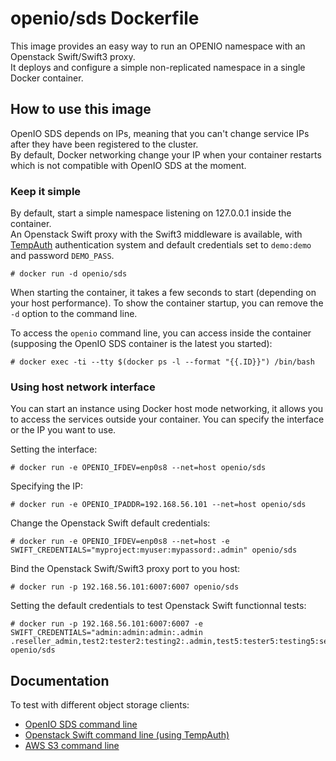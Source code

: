 # openio/sds Dockerfile

This image provides an easy way to run an OPENIO namespace with an Openstack Swift/Swift3 proxy.  
It deploys and configure a simple non-replicated namespace in a single Docker container.

## How to use this image

OpenIO SDS depends on IPs, meaning that you can't change service IPs after they have been registered to the cluster.  
By default, Docker networking change your IP when your container restarts which is not compatible with OpenIO SDS at the moment.  

### Keep it simple

By default, start a simple namespace listening on 127.0.0.1 inside the container.  
An Openstack Swift proxy with the Swift3 middleware is available, with [TempAuth](https://docs.openstack.org/developer/swift/overview_auth.html#tempauth) authentication system and default credentials set to `demo:demo` and password `DEMO_PASS`.  


```console
# docker run -d openio/sds
```

When starting the container, it takes a few seconds to start (depending on your host performance). To show the container startup, you can remove the `-d` option to the command line.

To access the `openio` command line, you can access inside the container (supposing the OpenIO SDS container is the latest you started):

```console
# docker exec -ti --tty $(docker ps -l --format "{{.ID}}") /bin/bash
```


### Using host network interface

You can start an instance using Docker host mode networking, it allows you to access the services outside your container. You can specify the interface or the IP you want to use.

Setting the interface:
```console
# docker run -e OPENIO_IFDEV=enp0s8 --net=host openio/sds
```

Specifying the IP:
```console
# docker run -e OPENIO_IPADDR=192.168.56.101 --net=host openio/sds
```

Change the Openstack Swift default credentials:  
```console
# docker run -e OPENIO_IFDEV=enp0s8 --net=host -e SWIFT_CREDENTIALS="myproject:myuser:mypassord:.admin" openio/sds
```

Bind the Openstack Swift/Swift3 proxy port to you host:  
```console
# docker run -p 192.168.56.101:6007:6007 openio/sds
```

Setting the default credentials to test Openstack Swift functionnal tests:  
```console
# docker run -p 192.168.56.101:6007:6007 -e SWIFT_CREDENTIALS="admin:admin:admin:.admin .reseller_admin,test2:tester2:testing2:.admin,test5:tester5:testing5:service,test:tester:testing:.admin,test:tester3:testing" openio/sds
```


## Documentation

To test with different object storage clients:
- [OpenIO SDS command line](http://docs.openio.io/user-guide/openiocli.html)
- [Openstack Swift command line (using TempAuth)](http://docs.openio.io/user-guide/swiftcli.html#tempauth)
- [AWS S3 command line](http://docs.openio.io/user-guide/awscli.html)
